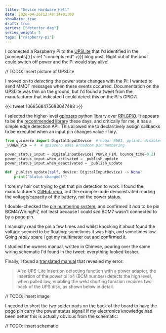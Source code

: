```yaml
---
title: "Device Hardware Hell"
date: 2020-04-26T12:48:14+01:00
showDate: true
draft: true
series: ["detector-dag"]
series_weight: 5
tags: ["raspberry-pi"]
---
```


I connected a Raspberry Pi to the [UPSLite](https://www.aliexpress.com/item/32954180664.html) that I'd
identified in the [concepts]({{< ref "concepts.md" >}}) blog post. Right out of the box I could switch
off power and the Pi would stay alive!

// TODO: Insert picture of UPSLite

I moved on to _detecting_ the power state changes with the Pi: I wanted to send MMQT messages when these
events occurred. Documentation on the UPSLite was thin on the ground, but I'd found a tweet from the
manufacturer that indicated I could detect this on the Pi's GPIO7:

{{< tweet 1069568475683647488 >}}

I selected the higher-level [gpiozero] python library over [RPi.GPIO][rpi-gpio]. It appears to be the
[recommended library][gpiozero-recommended] these days, and critically for me, it has a simple edge detection
API. This allowed me to declaritively assign callbacks to be executed when an input pin changes value -
tidy.

```python
from gpiozero import DigitalInputDevice  # noqa: E501, pylint: disable=import-error,import-outside-toplevel
_POWER_PIN = 4  # gpiozero uses Broadcom pin numbering

power_status_input = DigitalInputDevice(_POWER_PIN, bounce_time=0.2)
power_status_input.when_activated = _publish_update
power_status_input.when_deactivated = _publish_update

def _publish_update(self, device: DigitalInputDevice) -> None:
    print("Status changed!")
```

[gpiozero]: https://gpiozero.readthedocs.io/en/stable/#
[rpi-gpio]: https://sourceforge.net/projects/raspberry-gpio-python/
[gpiozero-recommended]: https://www.raspberrypi.org/documentation/usage/gpio/python/README.md

I tore my hair out trying to get that pin detection to work. I found the manufacturer's [GitHub repo][ups-lite-repo],
but the example code demonstrated reading the voltage/capacity of the battery, not the power status.

[ups-lite-repo]: https://github.com/linshuqin329/UPS-Lite

I double-checked the [pin numbering system], and confirmed it _had_ to be pin BCM4/WiringPi7, not least
because I could _see_ BCM7 wasn't connected to by a pogo pin.

[pin numbering system]: https://pinout.xyz/#

I manually read the pin a few times and whilst knocking it about found the voltage seemed to be floating:
sometimes it was high, and sometimes low. Going _really_ spare I got my multimeter out and confirmed
it.

I studied the owners manual, written in Chinese, pouring over the same wiring schematic I'd found in
the tweet: everything looked kosher.

Finally, I found a [translated manual][translated-manual] that revealed my error:

[translated-manual]: https://github.com/linshuqin329/UPS-Lite/issues/1

> Also UPS-Lite insertion detecting function with a power adapter, the insertion of the power pi io4
(BCM number) detects the high level, when pulled low, enabling the weld shorting function requires two
back of the UPS disc, as shown below in detail.

// TODO: insert image

I needed to short the two solder pads on the back of the board to have the pogo pin carry the power
status signal! If my electronics knowledge had been better this is actually obvious from the schematic:

// TODO: insert schematic
